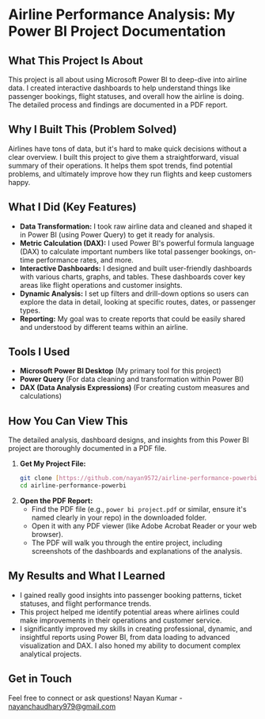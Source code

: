 # Airline Performance Analysis: My Power BI Project Documentation

## What This Project Is About

This project is all about using Microsoft Power BI to deep-dive into airline data. I created interactive dashboards to help understand things like passenger bookings, flight statuses, and overall how the airline is doing. The detailed process and findings are documented in a PDF report.

## Why I Built This (Problem Solved)

Airlines have tons of data, but it's hard to make quick decisions without a clear overview. I built this project to give them a straightforward, visual summary of their operations. It helps them spot trends, find potential problems, and ultimately improve how they run flights and keep customers happy.

## What I Did (Key Features)

* **Data Transformation:** I took raw airline data and cleaned and shaped it in Power BI (using Power Query) to get it ready for analysis.
* **Metric Calculation (DAX):** I used Power BI's powerful formula language (DAX) to calculate important numbers like total passenger bookings, on-time performance rates, and more.
* **Interactive Dashboards:** I designed and built user-friendly dashboards with various charts, graphs, and tables. These dashboards cover key areas like flight operations and customer insights.
* **Dynamic Analysis:** I set up filters and drill-down options so users can explore the data in detail, looking at specific routes, dates, or passenger types.
* **Reporting:** My goal was to create reports that could be easily shared and understood by different teams within an airline.

## Tools I Used

* **Microsoft Power BI Desktop** (My primary tool for this project)
* **Power Query** (For data cleaning and transformation within Power BI)
* **DAX (Data Analysis Expressions)** (For creating custom measures and calculations)

## How You Can View This

The detailed analysis, dashboard designs, and insights from this Power BI project are thoroughly documented in a PDF file.

1.  **Get My Project File:**
    ```bash
    git clone [https://github.com/nayan9572/airline-performance-powerbi.git](https://github.com/nayan9572/airline-performance-powerbi.git)
    cd airline-performance-powerbi
    ```
2.  **Open the PDF Report:**
    * Find the PDF file (e.g., `power bi project.pdf` or similar, ensure it's named clearly in your repo) in the downloaded folder.
    * Open it with any PDF viewer (like Adobe Acrobat Reader or your web browser).
    * The PDF will walk you through the entire project, including screenshots of the dashboards and explanations of the analysis.

## My Results and What I Learned

* I gained really good insights into passenger booking patterns, ticket statuses, and flight performance trends.
* This project helped me identify potential areas where airlines could make improvements in their operations and customer service.
* I significantly improved my skills in creating professional, dynamic, and insightful reports using Power BI, from data loading to advanced visualization and DAX. I also honed my ability to document complex analytical projects.

## Get in Touch

Feel free to connect or ask questions!
Nayan Kumar - nayanchaudhary979@gmail.com
